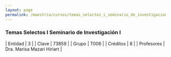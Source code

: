 ```yaml
---
layout: page
permalink: /maestria/cursos/temas_selectos_i_seminario_de_investigacion_i/
---
```


### Temas Selectos I Seminario de Investigación I

| Entidad | 3 |
| Clave | 73859 |
| Grupo | T006 |
| Créditos | 8 |
| Profesores | Dra. Marisa Mazari Hiriart |

